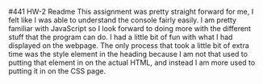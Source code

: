 #441 HW-2 Readme
This assignment was pretty straight forward for me, I felt like I was able to understand the console
fairly easily.  I am pretty familiar with JavaScript so I look forward to doing more with the
different stuff that the program can do.  I had a little bit of fun with what I had displayed
on the webpage.  The only process that took a little bit of extra time was the style element in
the heading because I am not that used to putting that element in on the actual HTML, and instead
I am more used to putting it in on the CSS page.
